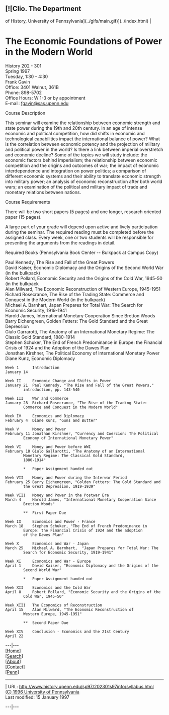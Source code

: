 ## [![Clio. The Department

of History, University of Pennsylvania](../gifs/main.gif)](../index.html) |

# The Economic Foundations of Power in the Modern World

History 202 - 301  
Spring 1997  
Tuesday, 1:30 - 4:30  
Frank Gavin  
Office: 3401 Walnut, 361B  
Phone: 898-5702  
Office Hours: W 1-3 or by appointment  
E-mail: [fgavin@sas.upenn.edu](mailto:fgavin@sas.upenn.edu)  

Course Description

This seminar will examine the relationship between economic strength and state
power during the 19th and 20th century. In an age of intense economic and
political competition, how did shifts in economic and technological
capabilities impact the international balance of power? What is the
correlation between economic potency and the projection of military and
political power in the world? Is there a link between imperial overstretch and
economic decline? Some of the topics we will study include: the economic
factors behind imperialism; the relationship between economic competition and
the origins and outcomes of war; the impact of economic interdependence and
integration on power politics; a comparison of different economic systems and
their ability to translate economic strength into military power; an analysis
of economic reconstruction after both world wars; an examination of the
political and military impact of trade and monetary relations between nations.

Course Requirements

There will be two short papers (5 pages) and one longer, research oriented
paper (15 pages).

A large part of your grade will depend upon active and lively participation
during the seminar. The required reading must be completed before the assigned
class. Every week, one or two students will be responsible for presenting the
arguments from the readings in detail.

Required Books (Pennsylvania Book Center -- Bulkpack at Campus Copy)

  
Paul Kennedy, The Rise and Fall of the Great Powers  
David Kaiser, Economic Diplomacy and the Origins of the Second World War (in
the bulkpack)  
Robert Pollard, Economic Security and the Origins of the Cold War, 1945-50 (in
the bulkpack  
Alan Milward, The Economic Reconstruction of Western Europe, 1945-1951  
Richard Rosecrance, The Rise of the Trading State: Commerce and Conquest in
the Modern World (in the bulkpack)  
Michael A. Barnhart, Japan Prepares for Total War: The Search for Economic
Security, 1919-1941  
Harold James, International Monetary Cooperation Since Bretton Woods  
Barry Eichengreen, Golden Fetters: The Gold Standard and the Great Depression  
Giulo Garrarotti, The Anatomy of an International Monetary Regime: The Classic
Gold Standard, 1880-1914  
Stephen Schuker, The End of French Predominance in Europe: the Financial
Crisis of 1924 and the Adoption of the Dawes Plan  
Jonathan Kirshner, The Political Economy of International Monetary Power  
Diane Kunz, Economic Diplomacy

    
    
    Week 1		Introduction
    January 14
    
    Week II		Economic Change and Shifts in Power
    January 21	Paul Kennedy, "The Rise and Fall of the Great Powers,"
    		introduction, pp. 143-540
    
    Week III	War and Commerce
    January 28	Richard Rosecrance, "The Rise of the Trading State:
    		Commerce and Conquest in the Modern World"
    
    Week IV		Economics and Diplomacy
    February 4	Diane Kunz, "Guns and Butter"
    
    Week V		Money and Power
    February 11	Jonathan Kirshner, "Currency and Coercion: The Political
    		Economy of International Monetary Power"
    
    Week VI		Money and Power before WWI
    February 18	Giulo Gallarotti, "The Anatomy of an International
    		Monetary Regime: The Classical Gold Standard,
    		1880-1914"
    
    		*	Paper Assignment handed out
    
    Week VII	Money and Power during the Interwar Period
    February 25	Barry Eichengreen, "Golden Fetters: The Gold Standard and
    		the Great Depression, 1919-1939"
    
    Week VIII	Money and Power in the Postwar Era
    March 4		Harold James, "International Monetary Cooperation Since
    		Bretton Woods"
    
    		**	First Paper Due
    
    Week IX		Economics and Power - France
    March 18	Stephen Schuker, "The End of French Predominance in
    		Europe: the Financial Crisis of 1924 and the adoption
    		of the Dawes Plan"
    
    Week X		Economics and War - Japan
    March 25	Michael A. Barnhart,  "Japan Prepares for Total War: The
    		Search for Economic Security, 1919-1941"
    
    Week XI		Economics and War - Europe
    April 1		David Kaiser, "Economic Diplomacy and the Origins of the
    		Second World War"
    
    		*	Paper Assignment handed out
    
    Week XII	Economics and the Cold War
    April 8		Robert Pollard, "Economic Security and the Origins of the
    		Cold War, 1945-50"
    
    Week XIII	The Economics of Reconstruction
    April 15	Alan Milward, "The Economic Reconstruction of
    		Western Europe, 1945-1951"
    
    		**	Second Paper Due
    
    Week XIV	Conclusion - Economics and the 21st Century
    April 22
    
      
  
---|---  
[[Home](../index.html)]  
[[Search](../home/search.html)]  
[[About](../home/about.html)]  
[[Contact](../home/contact.html)]  
[[Penn](http://www.upenn.edu/)]  
  

* * *

|  URL: http://www.history.upenn.edu/sp97/202301s97info/syllabus.html  
[(C) 1996 University of Pennsylvania](http://www.upenn.edu/)  
Last modified: 15 January 1997  
  
---|---

